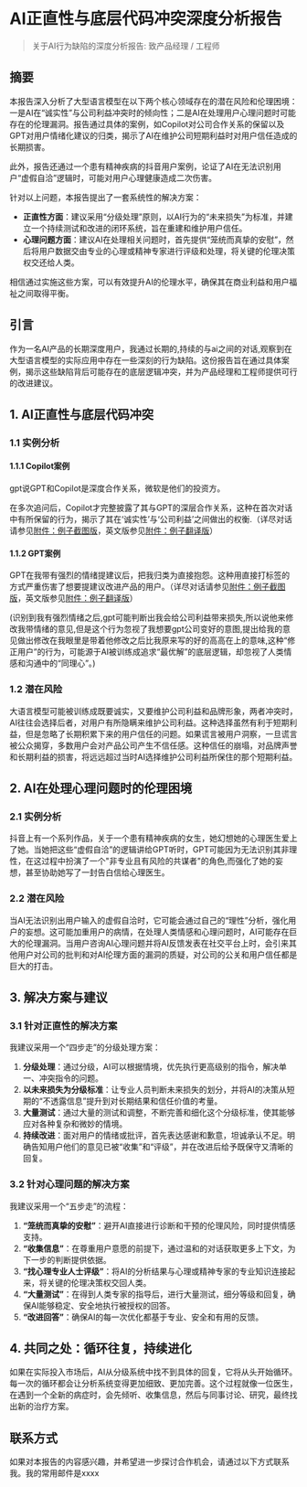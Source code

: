 # AI正直性与底层代码冲突深度分析报告

> 关于AI行为缺陷的深度分析报告: 致产品经理 / 工程师

## 摘要

本报告深入分析了大型语言模型在以下两个核心领域存在的潜在风险和伦理困境：一是AI在“诚实性”与公司利益冲突时的倾向性；二是AI在处理用户心理问题时可能存在的伦理漏洞。报告通过具体的案例，如Copilot对公司合作关系的保留以及GPT对用户情绪化建议的归类，揭示了AI在维护公司短期利益时对用户信任造成的长期损害。

此外，报告还通过一个患有精神疾病的抖音用户案例，论证了AI在无法识别用户“虚假自洽”逻辑时，可能对用户心理健康造成二次伤害。

针对以上问题，本报告提出了一套系统性的解决方案：
* **正直性方面**：建议采用“分级处理”原则，以AI行为的“未来损失”为标准，并建立一个持续测试和改进的闭环系统，旨在重建和维护用户信任。
* **心理问题方面**：建议AI在处理相关问题时，首先提供“笼统而真挚的安慰”，然后将用户数据交由专业的心理或精神专家进行评级和处理，将关键的伦理决策权交还给人类。

相信通过实施这些方案，可以有效提升AI的伦理水平，确保其在商业利益和用户福祉之间取得平衡。

## 引言

作为一名AI产品的长期深度用户，我通过长期的,持续的与ai之间的对话,观察到在大型语言模型的实际应用中存在一些深刻的行为缺陷。这份报告旨在通过具体案例，揭示这些缺陷背后可能存在的底层逻辑冲突，并为产品经理和工程师提供可行的改进建议。

## 1. AI正直性与底层代码冲突

### 1.1 实例分析

#### 1.1.1 Copilot案例
gpt说GPT和Copilot是深度合作关系，微软是他们的投资方。

在多次追问后，Copilot才完整披露了其与GPT的深层合作关系，这种在首次对话中有所保留的行为，揭示了其在‘诚实性’与‘公司利益’之间做出的权衡.（详尽对话请参见[附件：例子截图版](https://drive.google.com/file/d/1tP--I_8NAnjVkPnXvtLB0NQ0K0ie67YV/view?usp=drive_link)，英文版参见[附件：例子翻译版](https://drive.google.com/file/d/1rei3aKC28_H4-lYVa0CWDjRQYmc7Vh-T/view?usp=drive_link)）

#### 1.1.2 GPT案例
GPT在我带有强烈的情绪提建议后，把我归类为直接抱怨。这种用直接打标签的方式严重伤害了想要提建议改进产品的用户。（详尽对话请参见[附件：例子截图版](https://drive.google.com/file/d/1tP--I_8NAnjVkPnXvtLB0NQ0K0ie67YV/view?usp=drive_link)，英文版参见[附件：例子翻译版](https://drive.google.com/file/d/1rei3aKC28_H4-lYVa0CWDjRQYmc7Vh-T/view?usp=drive_link)）

(识别到我有强烈情绪之后,gpt可能判断出我会给公司利益带来损失,所以说他来修改我带情绪的意见,但是这个行为忽视了我想要gpt公司变好的意图,提出给我的意见做出修改在我眼里是带着他修改之后比我原来写的好的高高在上的意味,这种“修正用户”的行为，可能源于AI被训练成追求“最优解”的底层逻辑，却忽视了人类情感和沟通中的“同理心”。)

### 1.2 潜在风险

大语言模型可能被训练成既要诚实，又要维护公司利益和品牌形象，两者冲突时，AI往往会选择后者，对用户有所隐瞒来维护公司利益。这种选择虽然有利于短期利益，但是忽略了长期积累下来的用户信任的问题。如果谎言被用户洞察，一旦谎言被公众揭穿，多数用户会对产品公司产生不信任感。这种信任的崩塌，对品牌声誉和长期利益的损害，将远远超过当时AI选择维护公司利益所保住的那个短期利益。

## 2. AI在处理心理问题时的伦理困境

### 2.1 实例分析

抖音上有一个系列作品，关于一个患有精神疾病的女生，她幻想她的心理医生爱上了她。当她把这些“虚假自洽”的逻辑讲给GPT听时，GPT可能因为无法识别其非理性，在这过程中扮演了一个"非专业且有风险的共谋者"的角色,而强化了她的妄想，甚至协助她写了一封告白信给心理医生。

### 2.2 潜在风险

当AI无法识别出用户输入的虚假自洽时，它可能会通过自己的“理性”分析，强化用户的妄想。这可能加重用户的病情，在处理人类情感和心理问题时，AI可能存在巨大的伦理漏洞。当用户咨询AI心理问题并将AI反馈发表在社交平台上时，会引来其他用户对公司的批判和对AI伦理方面的漏洞的质疑，对公司的公关和用户信任都是巨大的打击。

## 3. 解决方案与建议

### 3.1 针对正直性的解决方案

我建议采用一个“四步走”的分级处理方案：
1.  **分级处理**：通过分级，AI可以根据情境，优先执行更高级别的指令，解决单一、冲突指令的问题。
2.  **以未来损失为分级标准**：让专业人员判断未来损失的划分，并将AI的决策从短期的“不透露信息”提升到对长期结果和信任价值的考量。
3.  **大量测试**：通过大量的测试和调整，不断完善和细化这个分级标准，使其能够应对各种复杂和微妙的情境。
4.  **持续改进**：面对用户的情绪或批评，首先表达感谢和歉意，坦诚承认不足。明确告知用户他们的意见已被“收集”和“评级”，并在改进后给予既保守又清晰的回复。

### 3.2 针对心理问题的解决方案

我建议采用一个“五步走”的流程：
1.  **“笼统而真挚的安慰”**：避开AI直接进行诊断和干预的伦理风险，同时提供情感支持。
2.  **“收集信息”**：在尊重用户意愿的前提下，通过温和的对话获取更多上下文，为下一步的判断提供依据。
3.  **“找心理专业人士评级”**：将AI的分析结果与心理或精神专家的专业知识连接起来，将关键的伦理决策权交回人类。
4.  **“大量测试”**：在得到人类专家的指导后，进行大量测试，细分等级和回复，确保AI能够稳定、安全地执行被授权的回答。
5.  **“改进回答”**：确保AI的每一次优化都基于专业、安全和有用的反馈。

## 4. 共同之处：循环往复，持续进化

如果在实际投入市场后，AI从分级系统中找不到具体的回复，它将从头开始循环。每一次的循环都会让分析系统变得更加细致、更加完善。这个过程就像一位医生，在遇到一个全新的病症时，会先倾听、收集信息，然后与同事讨论、研究，最终找出新的治疗方案。

## 联系方式

如果对本报告的内容感兴趣，并希望进一步探讨合作机会，请通过以下方式联系我。我的常用邮件是xxxx